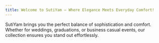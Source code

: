 ```yaml
---
title: Welcome to SutiYam – Where Elegance Meets Everyday Comfort!
---
```

SutiYam brings you the perfect balance of sophistication and comfort.
Whether for weddings, graduations, or business casual events, our collection ensures you stand out effortlessly.
